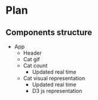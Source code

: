 Plan
====

Components structure
--------------------
- App
  - Header
  - Cat gif
  - Cat count
    - Updated real time
  - Cat visual representation
    - Updated real time
    - D3 js representation
